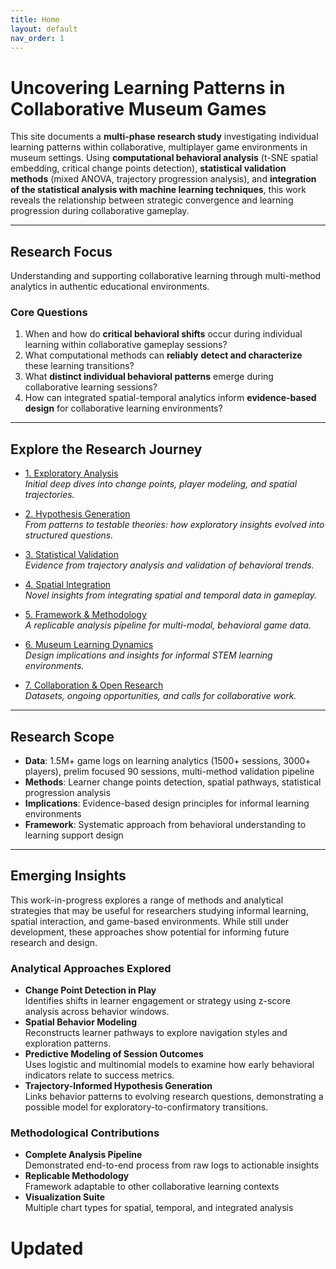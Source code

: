 ```yaml
---
title: Home
layout: default
nav_order: 1
---
```


# Uncovering Learning Patterns in Collaborative Museum Games

This site documents a **multi-phase research study** investigating individual learning patterns within collaborative, multiplayer game environments in museum settings. Using **computational behavioral analysis** (t-SNE spatial embedding, critical change points detection), **statistical validation methods** (mixed ANOVA, trajectory progression analysis), and **integration of the statistical analysis with machine learning techniques**, this work reveals the relationship between strategic convergence and learning progression during collaborative gameplay.

---

## Research Focus

Understanding and supporting collaborative learning through multi-method analytics in authentic educational environments.

### Core Questions
1. When and how do **critical behavioral shifts** occur during individual learning within collaborative gameplay sessions?
2. What computational methods can **reliably** **detect and characterize** these learning transitions?
3. What **distinct individual behavioral patterns** emerge during collaborative learning sessions?
4. How can integrated spatial-temporal analytics inform **evidence-based design** for collaborative learning environments?

---

## Explore the Research Journey

- [1. Exploratory Analysis](1-exploratory-analysis.md)  
  *Initial deep dives into change points, player modeling, and spatial trajectories.*

- [2. Hypothesis Generation](2-hypothesis-generation.md)  
  *From patterns to testable theories: how exploratory insights evolved into structured questions.*

- [3. Statistical Validation](3-statistical-validation.md)  
  *Evidence from trajectory analysis and validation of behavioral trends.*

- [4. Spatial Integration](4-spatial-integration.md)  
  *Novel insights from integrating spatial and temporal data in gameplay.*

- [5. Framework & Methodology](5-framework-methodology.md)  
  *A replicable analysis pipeline for multi-modal, behavioral game data.*

- [6. Museum Learning Dynamics](6-museum-learning-dynamics.md)  
  *Design implications and insights for informal STEM learning environments.*

- [7. Collaboration & Open Research](7-collaboration.md)  
  *Datasets, ongoing opportunities, and calls for collaborative work.*

---
## Research Scope
- **Data**: 1.5M+ game logs on learning analytics (1500+ sessions, 3000+ players), prelim focused 90 sessions, multi-method validation pipeline
- **Methods**: Learner change points detection, spatial pathways, statistical progression analysis
- **Implications**: Evidence-based design principles for informal learning environments
- **Framework**: Systematic approach from behavioral understanding to learning support design

---
## Emerging Insights

This work-in-progress explores a range of methods and analytical strategies that may be useful for researchers studying informal learning, spatial interaction, and game-based environments. While still under development, these approaches show potential for informing future research and design.

### Analytical Approaches Explored
- **Change Point Detection in Play**  
  Identifies shifts in learner engagement or strategy using z-score analysis across behavior windows.
- **Spatial Behavior Modeling**  
  Reconstructs learner pathways to explore navigation styles and exploration patterns.
- **Predictive Modeling of Session Outcomes**  
  Uses logistic and multinomial models to examine how early behavioral indicators relate to success metrics.
- **Trajectory-Informed Hypothesis Generation**  
  Links behavior patterns to evolving research questions, demonstrating a possible model for exploratory-to-confirmatory transitions.

### Methodological Contributions
- **Complete Analysis Pipeline**  
  Demonstrated end-to-end process from raw logs to actionable insights
- **Replicable Methodology**  
  Framework adaptable to other collaborative learning contexts  
- **Visualization Suite**  
  Multiple chart types for spatial, temporal, and integrated analysis


# Updated
